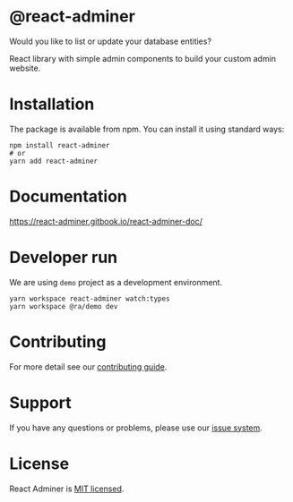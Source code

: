 # @react-adminer
Would you like to list or update your database entities?

React library with simple admin components to build your custom admin website.

# Installation
The package is available from npm. You can install it using standard ways:
```
npm install react-adminer
# or
yarn add react-adminer
```
# Documentation
https://react-adminer.gitbook.io/react-adminer-doc/

# Developer run
We are using `demo` project as a development environment.
```
yarn workspace react-adminer watch:types
yarn workspace @ra/demo dev
```

# Contributing
For more detail see our [contributing guide](https://github.com/JaLe29/react-adminer/blob/master/CONTRIBUTING.md).

# Support
If you have any questions or problems, please use our [issue system](https://github.com/JaLe29/react-adminer/issues "issue system").

# License
React Adminer is [MIT licensed](https://github.com/JaLe29/react-adminer/blob/master/LICENSE).
